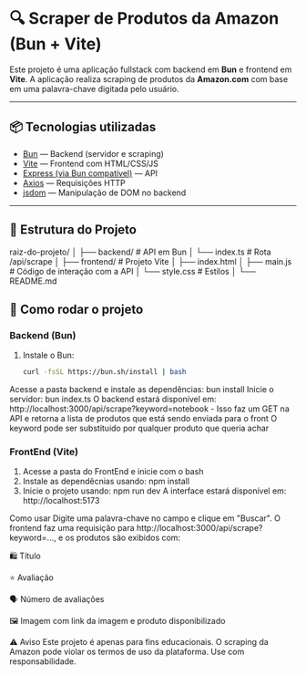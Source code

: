 # 🔍 Scraper de Produtos da Amazon (Bun + Vite)

Este projeto é uma aplicação fullstack com backend em **Bun** e frontend em **Vite**. A aplicação realiza scraping de produtos da **Amazon.com** com base em uma palavra-chave digitada pelo usuário.

---

## 📦 Tecnologias utilizadas

- [Bun](https://bun.sh) — Backend (servidor e scraping)
- [Vite](https://vitejs.dev/) — Frontend com HTML/CSS/JS
- [Express (via Bun compatível)](https://expressjs.com/) — API
- [Axios](https://axios-http.com/) — Requisições HTTP
- [jsdom](https://github.com/jsdom/jsdom) — Manipulação de DOM no backend

---

## 📁 Estrutura do Projeto

raiz-do-projeto/
│
├── backend/ # API em Bun
│ └── index.ts # Rota /api/scrape
│
├── frontend/ # Projeto Vite
│ ├── index.html
│ ├── main.js # Código de interação com a API
│ └── style.css # Estilos
│
└── README.md

## 🚀 Como rodar o projeto

### Backend (Bun)

1. Instale o Bun:
   ```bash
   curl -fsSL https://bun.sh/install | bash

Acesse a pasta backend e instale as dependências:
bun install
Inicie o servidor: bun index.ts
O backend estará disponível em:  http://localhost:3000/api/scrape?keyword=notebook - Isso faz um GET na API e retorna a lista de produtos que está sendo enviada para o front
O keyword pode ser substituido por qualquer produto que queria achar

### FrontEnd (Vite) 
1. Acesse a pasta do FrontEnd e inicie com o bash 
2. Instale as dependêcnias usando: npm install 
3. Inicie o projeto usando: npm run dev
A interface estará disponível em: http://localhost:5173

Como usar
Digite uma palavra-chave no campo e clique em "Buscar". O frontend faz uma requisição para http://localhost:3000/api/scrape?keyword=..., e os produtos são exibidos com:

🛍️ Título

⭐ Avaliação

🗣️ Número de avaliações

🖼️ Imagem com link da imagem e produto disponibilizado

⚠️ Aviso
Este projeto é apenas para fins educacionais. O scraping da Amazon pode violar os termos de uso da plataforma. Use com responsabilidade.
